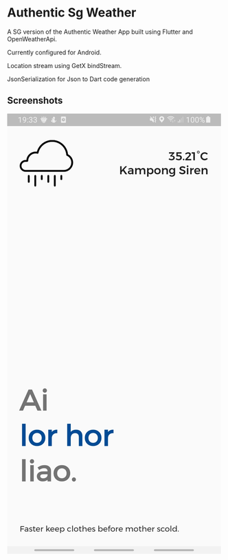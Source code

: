 # Authentic Sg Weather

A SG version of the Authentic Weather App built using Flutter and OpenWeatherApi.

Currently configured for Android.

Location stream using GetX bindStream.

JsonSerialization for Json to Dart code generation

## Screenshots
![ScreenShot](screen_captures/Screenshot_20210708-193343.jpg)
